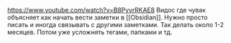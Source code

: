 https://www.youtube.com/watch?v=B8PyvrRKAE8
Видос где чувак объясняет как начать вести заметки в [[Obsidian]].
Нужно просто писать и иногда связывать с другими заметками.
Так делать около 1-2 месяцев. Потом уже усложнять тегами, папками и тд.